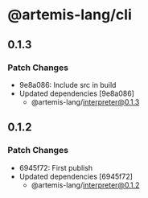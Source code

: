 # @artemis-lang/cli

## 0.1.3

### Patch Changes

- 9e8a086: Include src in build
- Updated dependencies [9e8a086]
  - @artemis-lang/interpreter@0.1.3

## 0.1.2

### Patch Changes

- 6945f72: First publish
- Updated dependencies [6945f72]
  - @artemis-lang/interpreter@0.1.2
